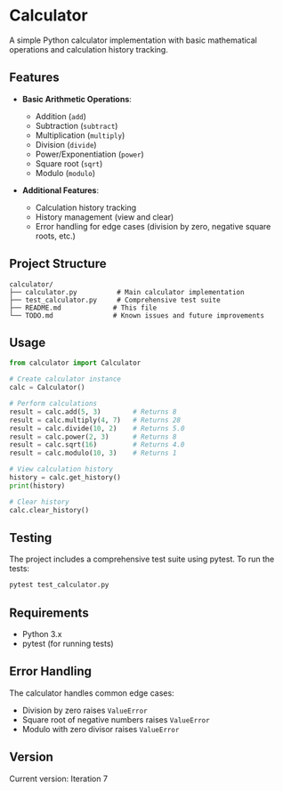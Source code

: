 # Calculator

A simple Python calculator implementation with basic mathematical operations and calculation history tracking.

## Features

- **Basic Arithmetic Operations**:
  - Addition (`add`)
  - Subtraction (`subtract`)
  - Multiplication (`multiply`)
  - Division (`divide`)
  - Power/Exponentiation (`power`)
  - Square root (`sqrt`)
  - Modulo (`modulo`)

- **Additional Features**:
  - Calculation history tracking
  - History management (view and clear)
  - Error handling for edge cases (division by zero, negative square roots, etc.)

## Project Structure

```
calculator/
├── calculator.py          # Main calculator implementation
├── test_calculator.py     # Comprehensive test suite
├── README.md             # This file
└── TODO.md               # Known issues and future improvements
```

## Usage

```python
from calculator import Calculator

# Create calculator instance
calc = Calculator()

# Perform calculations
result = calc.add(5, 3)        # Returns 8
result = calc.multiply(4, 7)   # Returns 28
result = calc.divide(10, 2)    # Returns 5.0
result = calc.power(2, 3)      # Returns 8
result = calc.sqrt(16)         # Returns 4.0
result = calc.modulo(10, 3)    # Returns 1

# View calculation history
history = calc.get_history()
print(history)

# Clear history
calc.clear_history()
```

## Testing

The project includes a comprehensive test suite using pytest. To run the tests:

```bash
pytest test_calculator.py
```

## Requirements

- Python 3.x
- pytest (for running tests)

## Error Handling

The calculator handles common edge cases:
- Division by zero raises `ValueError`
- Square root of negative numbers raises `ValueError`
- Modulo with zero divisor raises `ValueError`

## Version

Current version: Iteration 7
